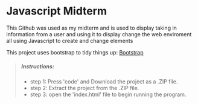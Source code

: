 # **Javascript Midterm**
This Github was used as my midterm and is used to display taking in information from a user and using it to display change 
the web enviroment all using Javascript to create and change elements

This project uses bootstrap to tidy things up: [Bootstrap](https://getbootstrap.com/)


>##### **Instructions**:
>
> - step 1: Press 'code' and Download the project as a .ZIP file.
> - step 2: Extract the project from the .ZIP file.
> - step 3: open the 'index.html' file to begin running the program.
